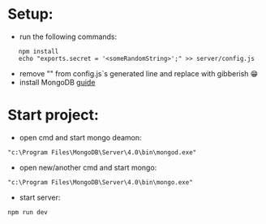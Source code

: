# Setup:
 - run the following commands:
 ```
    npm install
    echo "exports.secret = '<someRandomString>';" >> server/config.js
 ```
 - remove "" from config.js`s generated line and replace <someRandomString> with gibberish 😁
 - install MongoDB [guide](https://treehouse.github.io/installation-guides/windows/mongo-windows.html)

# Start project:
- open cmd and start mongo deamon: 
```
"c:\Program Files\MongoDB\Server\4.0\bin\mongod.exe"
```

- open new/another cmd and start mongo: 
```
"c:\Program Files\MongoDB\Server\4.0\bin\mongo.exe"
```

- start server:
```
npm run dev
```